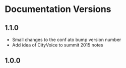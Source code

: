 Documentation Versions
======================

1.1.0
------

  * Small changes to the conf ato bump version number
  * Add idea of CityVoice to summit 2015 notes

1.0.0
------



